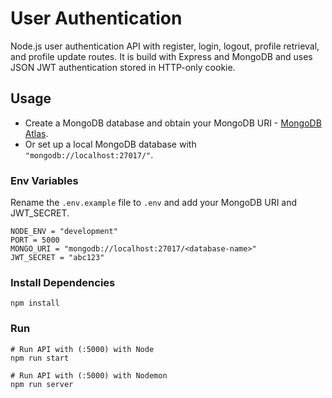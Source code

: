 # User Authentication

Node.js user authentication API with register, login, logout, profile retrieval, and profile update routes. It is build with Express and MongoDB and uses JSON JWT authentication stored in HTTP-only cookie.

## Usage

- Create a MongoDB database and obtain your MongoDB URI - [MongoDB Atlas](https://www.mongodb.com/cloud/atlas/register).
- Or set up a local MongoDB database with `"mongodb://localhost:27017/"`.

### Env Variables

Rename the `.env.example` file to `.env` and add your MongoDB URI and JWT_SECRET.

```
NODE_ENV = "development"
PORT = 5000
MONGO_URI = "mongodb://localhost:27017/<database-name>"
JWT_SECRET = "abc123"
```

### Install Dependencies

```
npm install
```

### Run

```
# Run API with (:5000) with Node
npm run start

# Run API with (:5000) with Nodemon
npm run server
```
